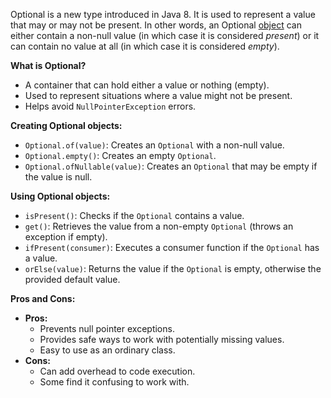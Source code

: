 Optional is a new type introduced in Java 8. It is used to represent a value that may or may not be present. In other words, an Optional [object](https://www.developer.com/java/classes-objects-java/) can either contain a non-null value (in which case it is considered _present_) or it can contain no value at all (in which case it is considered _empty_).

**What is Optional?**

- A container that can hold either a value or nothing (empty).
- Used to represent situations where a value might not be present.
- Helps avoid `NullPointerException` errors.

**Creating Optional objects:**

- `Optional.of(value)`: Creates an `Optional` with a non-null value.
- `Optional.empty()`: Creates an empty `Optional`.
- `Optional.ofNullable(value)`: Creates an `Optional` that may be empty if the value is null.

**Using Optional objects:**

- `isPresent()`: Checks if the `Optional` contains a value.
- `get()`: Retrieves the value from a non-empty `Optional` (throws an exception if empty).
- `ifPresent(consumer)`: Executes a consumer function if the `Optional` has a value.
- `orElse(value)`: Returns the value if the `Optional` is empty, otherwise the provided default value.

**Pros and Cons:**

- **Pros:**
    - Prevents null pointer exceptions.
    - Provides safe ways to work with potentially missing values.
    - Easy to use as an ordinary class.
- **Cons:**
    - Can add overhead to code execution.
    - Some find it confusing to work with.